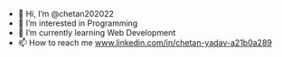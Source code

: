 - 👋 Hi, I’m @chetan202022
- 👀 I’m interested in Programming 
- 🌱 I’m currently learning Web Development
- 📫 How to reach me www.linkedin.com/in/chetan-yadav-a21b0a289

<!---
chetan202022/chetan202022 is a ✨ special ✨ repository because its `README.md` (this file) appears on your GitHub profile.
You can click the Preview link to take a look at your changes.
--->
